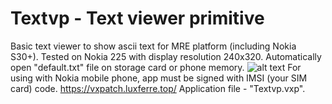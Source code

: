 # Textvp - Text viewer primitive
Basic text viewer to show ascii text for MRE platform (including Nokia S30+). Tested on Nokia 225 with display resolution 240x320. Automatically open "default.txt" file on storage card or phone memory.
![alt text](https://rdzdx.github.io/textvp/Picture.jpg)
For using with Nokia mobile phone, app must be signed with IMSI (your SIM card) code.
https://vxpatch.luxferre.top/
Application file - "Textvp.vxp".
